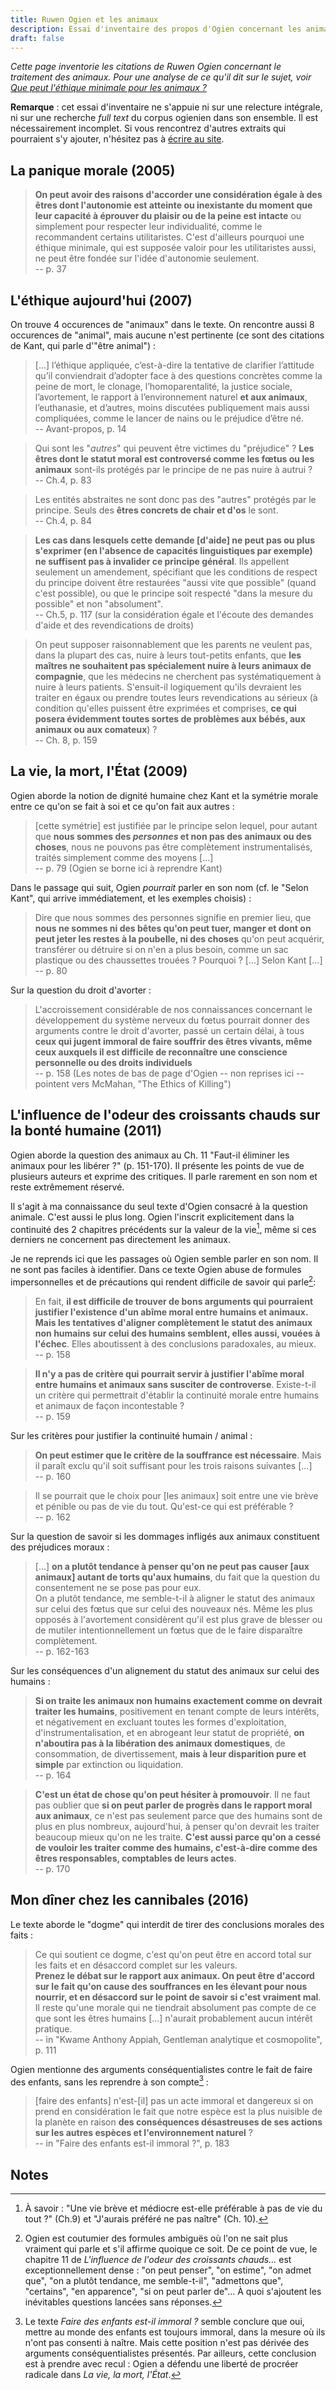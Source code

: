 ```yaml
---
title: Ruwen Ogien et les animaux
description: Essai d'inventaire des propos d'Ogien concernant les animaux et leur place en éthique.
draft: false
---
```


*Cette page inventorie les citations de Ruwen Ogien concernant le traitement des animaux. Pour une analyse de ce qu'il dit sur le sujet, voir [Que peut l'éthique minimale pour les animaux ?](/blog/ethique-minimale-animaux/)*

**Remarque** : cet essai d'inventaire ne s'appuie ni sur une relecture intégrale, ni sur une recherche *full text* du corpus ogienien dans son ensemble. Il est nécessairement incomplet. Si vous rencontrez d'autres extraits qui pourraient s'y ajouter, n'hésitez pas à [écrire au site](/page/a-propos/#contact).

## La panique morale (2005)

> **On peut avoir des raisons d'accorder une considération égale à des êtres dont l'autonomie est atteinte ou inexistante du moment que leur capacité à éprouver du plaisir ou de la peine est intacte** ou simplement pour respecter leur individualité, comme le recommandent certains utilitaristes. C'est d'ailleurs pourquoi une éthique minimale, qui est supposée valoir pour les utilitaristes aussi, ne peut être fondée sur l'idée d'autonomie seulement.<br> -- p. 37

## L'éthique aujourd'hui (2007)

On trouve 4 occurences de "animaux" dans le texte. On rencontre aussi 8 occurences de "animal", mais aucune n'est pertinente (ce sont des citations de Kant, qui parle d'"être animal") :

> [...] l’éthique appliquée, c’est-à-dire  la tentative de clarifier l’attitude qu’il conviendrait d’adopter face à des questions  concrètes comme  la peine de mort, le clonage, l’homoparentalité, la justice sociale, l’avortement, le rapport à l’environnement naturel **et aux animaux**, l’euthanasie, et d’autres, moins discutées publiquement mais aussi compliquées, comme le lancer de nains ou le préjudice d’être né.<br> -- Avant-propos, p. 14

<!-- -->

> Qui sont les "*autres*" qui peuvent être victimes du "préjudice"&nbsp;? **Les êtres dont le statut moral est controversé comme les fœtus ou les animaux** sont-ils protégés par le principe de ne pas nuire à autrui&nbsp;?<br> -- Ch.4, p. 83

<!-- -->

> Les entités abstraites ne sont donc pas des "autres" protégés par le principe. Seuls des **êtres concrets de chair et d'os** le sont.<br> -- Ch.4, p. 84

<!-- -->

> **Les cas dans lesquels cette demande [d'aide] ne peut pas ou plus s'exprimer (en l'absence de capacités linguistiques par exemple) ne suffisent pas à invalider ce principe général**. Ils appellent seulement un amendement, spécifiant que les conditions de respect du principe doivent être restaurées "aussi vite que possible" (quand c'est possible), ou que le principe soit respecté "dans la mesure du possible" et non "absolument". <br> -- Ch.5, p. 117 (sur la considération égale et l'écoute des demandes d'aide et des revendications de droits)

<!-- -->

> On peut supposer raisonnablement que les parents ne veulent pas, dans la plupart des cas, nuire à leurs tout-petits enfants, que **les maîtres ne souhaitent pas spécialement nuire à leurs animaux de compagnie**, que les médecins ne cherchent pas systématiquement à nuire à leurs patients. S'ensuit-il logiquement qu'ils devraient les traiter en égaux ou prendre toutes leurs revendications au sérieux (à condition qu'elles puissent être exprimées et comprises, **ce qui posera évidemment toutes sortes de problèmes aux bébés, aux animaux ou aux comateux**)&nbsp;? <br> -- Ch. 8, p. 159

## La vie, la mort, l'État (2009)

Ogien aborde la notion de dignité humaine chez Kant et la symétrie morale entre ce qu'on se fait à soi et ce qu'on fait aux autres :

> [cette symétrie] est justifiée par le principe selon lequel, pour autant que **nous sommes des *personnes* et non pas des animaux ou des choses**, nous ne pouvons pas être complètement instrumentalisés, traités simplement comme des moyens [...]<br> -- p. 79 (Ogien se borne ici à reprendre Kant)

<!-- -->

Dans le passage qui suit, Ogien *pourrait* parler en son nom (cf. le "Selon Kant", qui arrive immédiatement, et les exemples choisis) :

> Dire que nous sommes des personnes signifie en premier lieu, que **nous ne sommes ni des bêtes qu'on peut tuer, manger et dont on peut jeter les restes à la poubelle, ni des choses** qu'on peut acquérir, transférer ou détruire si on n'en a plus besoin, comme un sac plastique ou des chaussettes trouées&nbsp;? Pourquoi&nbsp;? [...] Selon Kant [...]<br> -- p. 80

Sur la question du droit d'avorter :

> L'accroissement considérable de nos connaissances concernant le développement du système nerveux du fœtus pourrait donner des arguments contre le droit d'avorter, passé un certain délai, à tous **ceux qui jugent immoral de faire souffrir des êtres vivants, même ceux auxquels il est difficile de reconnaître une conscience personnelle ou des droits individuels**<br> -- p. 158 (Les notes de bas de page d'Ogien -- non reprises ici -- pointent vers McMahan, "The Ethics of Killing")

## L'influence de l'odeur des croissants chauds sur la bonté humaine (2011)

Ogien aborde la question des animaux au Ch. 11 "Faut-il éliminer les animaux pour les libérer&nbsp;?" (p. 151-170). Il présente les points de vue de plusieurs auteurs et exprime des critiques. Il parle rarement en son nom et reste extrêmement réservé.

Il s'agit à ma connaissance du seul texte d'Ogien consacré à la question animale. C'est aussi le plus long. Ogien l'inscrit explicitement dans la continuité des 2 chapitres précédents sur la valeur de la vie[^1], même si ces derniers ne concernent pas directement les animaux.

Je ne reprends ici que les passages où Ogien semble parler en son nom. Il ne sont pas faciles à identifier. Dans ce texte Ogien abuse de formules impersonnelles et de précautions qui rendent difficile de savoir qui parle[^2]:

> En fait, **il est difficile de trouver de bons arguments qui pourraient justifier l'existence d'un abîme moral entre humains et animaux. Mais les tentatives d'aligner complètement le statut des animaux non humains sur celui des humains semblent, elles aussi, vouées à l'échec**. Elles aboutissent à des conclusions paradoxales, au mieux.<br> -- p. 158

<!-- -->

> **Il n'y a pas de critère qui pourrait servir à justifier l'abîme moral entre humains et animaux sans susciter de controverse**.
Existe-t-il un critère qui permettrait d'établir la continuité morale entre humains et animaux de façon incontestable&nbsp;? <br> -- p. 159

<!-- -->

Sur les critères pour justifier la continuité humain / animal :

> **On peut estimer que le critère de la souffrance est nécessaire**. Mais il paraît exclu qu'il soit suffisant pour les trois raisons suivantes [...]<br> -- p. 160

<!-- -->

> Il se pourrait que le choix pour [les animaux] soit entre une vie brève et pénible ou pas de vie du tout. Qu'est-ce qui est préférable&nbsp;?<br> -- p. 162

Sur la question de savoir si les dommages infligés aux animaux constituent des préjudices moraux :

> [...] **on a plutôt tendance à penser qu'on ne peut pas causer [aux animaux] autant de torts qu'aux humains**, du fait que la question du consentement ne se pose pas pour eux.<br>On a plutôt tendance, me semble-t-il à aligner le statut des animaux sur celui des fœtus que sur celui des nouveaux nés. Même les plus opposés à l'avortement considèrent qu'il est plus grave de blesser ou de mutiler intentionnellement un fœtus que de le faire disparaître complètement.<br> -- p. 162-163

Sur les conséquences d'un alignement du statut des animaux sur celui des humains :

> **Si on traite les animaux non humains exactement comme on devrait traiter les humains**, positivement en tenant compte de leurs intérêts, et négativement en excluant toutes les formes d'exploitation, d'instrumentalisation, et en abrogeant leur statut de propriété, **on n'aboutira pas à la libération des animaux domestiques**, de consommation, de divertissement, **mais à leur disparition pure et simple** par extinction ou liquidation.<br> -- p. 164

<!-- -->

> **C'est un état de chose qu'on peut hésiter à promouvoir**. Il ne faut pas oublier que **si on peut parler de progrès dans le rapport moral aux animaux**, ce n'est pas seulement parce que des humains sont de plus en plus nombreux, aujourd'hui, à penser qu'on devrait les traiter beaucoup mieux qu'on ne les traite. **C'est aussi parce qu'on a cessé de vouloir les traiter comme des humains, c'est-à-dire comme des êtres responsables, comptables de leurs actes**.<br> -- p. 170

## Mon dîner chez les cannibales (2016)

Le texte aborde le "dogme" qui interdit de tirer des conclusions morales des faits :

> Ce qui soutient ce dogme, c'est qu'on peut être en accord total sur les faits et en désaccord complet sur les valeurs.<br>**Prenez le débat sur le rapport aux animaux. On peut être d'accord sur le fait qu'on cause des souffrances en les élevant pour nous nourrir, et en désaccord sur le point de savoir si c'est vraiment mal**.<br>Il reste qu'une morale qui ne tiendrait absolument pas compte de ce que sont les êtres humains [...] n'aurait probablement aucun intérêt pratique.<br> -- in "Kwame Anthony Appiah, Gentleman analytique et cosmopolite", p. 111

Ogien mentionne des arguments conséquentialistes contre le fait de faire des enfants, sans les reprendre à son compte[^3] :

> [faire des enfants] n'est-[il] pas un acte immoral et dangereux si on prend en considération le fait que notre espèce est la plus nuisible de la planète en raison **des conséquences désastreuses de ses actions sur les autres espèces et l'environnement naturel**&nbsp;?<br> -- in "Faire des enfants est-il immoral&nbsp;?", p. 183

## Notes

[^1]: À savoir : "Une vie brève et médiocre est-elle préférable à pas de vie du tout&nbsp;?" (Ch.9) et "J'aurais préféré ne pas naître" (Ch. 10).

[^2]: Ogien est coutumier des formules ambiguës où l'on ne sait plus vraiment qui parle et s'il affirme quoique ce soit. De ce point de vue, le chapitre 11 de *L'influence de l'odeur des croissants chauds...* est exceptionnellement dense : "on peut penser", "on estime", "on admet que", "on a plutôt tendance, me semble-t-il", "admettons que", "certains", "en apparence", "si on peut parler de"... À quoi s'ajoutent les inévitables questions lancées sans réponses.

[^3]: Le texte *Faire des enfants est-il immoral&nbsp;?* semble conclure que oui, mettre au monde des enfants est toujours immoral, dans la mesure où ils n'ont pas consenti à naître. Mais cette position n'est pas dérivée des arguments conséquentialistes présentés. Par ailleurs, cette conclusion est à prendre avec recul : Ogien a défendu une liberté de procréer radicale dans *La vie, la mort, l'État*.
